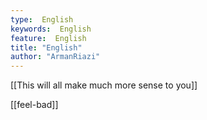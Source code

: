 ```yaml
---
type:  English
keywords:  English
feature:  English
title: "English"
author: "ArmanRiazi"
---
```



[[This will all make much more sense to you]]

[[feel-bad]]